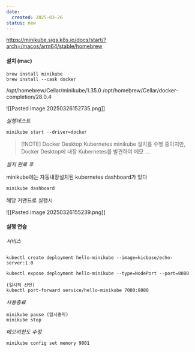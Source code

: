```yaml
---
date:
  created: 2025-03-26
status: new
---
```

https://minikube.sigs.k8s.io/docs/start/?arch=/macos/arm64/stable/homebrew

#### 설치 (mac)
```
brew install minikube
brew install --cask docker
```

/opt/homebrew/Cellar/minikube/1.35.0
/opt/homebrew/Cellar/docker-completion/28.0.4

![[Pasted image 20250326152735.png]]

*실행테스트*
```
minikube start --driver=docker
```

> [!NOTE] Docker Desktop Kubernetes
> minikube 설치를 수행 중이지만, Docker Desktop에 내장 Kubernetes를 발견하여 메모 ...

*설치 완료 후*

minikube에는 자동내장설치된 kubernetes dashboard가 있다

```
minikube dashboard
```

해당 커맨드로 실행시

![[Pasted image 20250326155239.png]]

#### 실행 연습

*서비스*
```

kubectl create deployment hello-minikube --image=kicbase/echo-server:1.0

kubectl expose deployment hello-minikube --type=NodePort --port=8080

(일시적 선언)
kubectl port-forward service/hello-minikube 7080:8080
```

*사용종료*
```
minikube pause (일시중지)
minikube stop
```

*메모리한도 수정*
```
minikube config set memory 9001
```